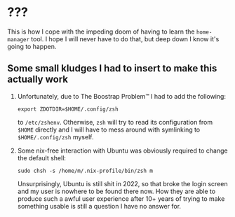 # ???

This is how I cope with the impeding doom of having to learn the `home-manager` tool.
I hope I will never have to do that, but deep down I know it's going to happen.

## Some small kludges I had to insert to make this actually work

  1. Unfortunately, due to The Boostrap Problem™ I had to add the following:

     ```
     export ZDOTDIR=$HOME/.config/zsh
     ```

     to `/etc/zshenv`. Otherwise, `zsh` will try to read its configuration from `$HOME` directly
     and I will have to mess around with symlinking to `$HOME/.config/zsh` myself.


  2. Some nix-free interaction with Ubuntu was obviously required to change the default shell:

     ```
     sudo chsh -s /home/m/.nix-profile/bin/zsh m
     ```

     Unsurprisingly, Ubuntu is still shit in 2022, so that broke the login screen and my user is nowhere to
     be found there now. How they are able to produce such a awful user experience after 10+ years of trying
     to make something usable is still a question I have no answer for.
